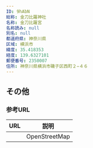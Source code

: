 ```yaml
---
ID: 9hAbN
総称: 金刀比羅神社
名称: 金刀比羅宮
名称読み: null
別名: null
都道府県: 神奈川県
区域: 横浜市
緯度: 35.418353
経度: 139.6327101
郵便番号: 2350007
住所: 神奈川県横浜市磯子区西町２−４６
---
```


## その他

### 参考URL

| URL | 説明          |
| --- | ------------- |
|     | OpenStreetMap |
